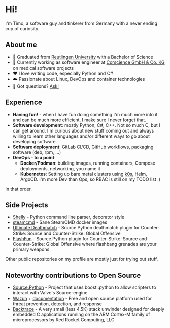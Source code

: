 # Hi!

I'm Timo, a software guy and tinkerer from Germany with a never ending cup of curiosity.


## About me

- 🏫 Graduated from [Reutlingen University](https://www.reutlingen-university.de/) with a Bachelor of Science
- 💼 Currently working as software engineer at [Corscience GmbH & Co. KG](https://www.corscience.com) on medical software projects
- ❤️ I love writing code, especially Python and C#
- ☁️ Passionate about Linux, DevOps and container technologies
- 💬 Got questions? [Ask!](https://github.com/thetredev/thetredev/issues)


## Experience

- **Having fun!** - when I have fun doing something I'm much more into it and can be much more efficient. I make sure I never forget that.
- **Software development**: mostly Python, C#, C++. Not so much C, but I can get around. I'm curious about new stuff coming out and always willing to learn other languages and/or different ways to go about developing software.
- **Software deployment**: GitLab CI/CD, GitHub workflows, packaging software (deb, rpm, ...)
- **DevOps - to a point**:
    - **Docker/Podman**: building images, running containers, Compose deployments, networking, you name it
    - **Kubernetes**: Setting up bare metal clusters using [k0s](https://github.com/k0sproject/k0s), Helm, ArgoCD. I'm more Dev than Ops, so RBAC is still on my TODO list :)

In that order.


## Side Projects

- [Shelly](https://github.com/thetredev/shelly) - Python command line parser, decorator style
- [steamcmd](https://github.com/thetredev/steamcmd) - Sane SteamCMD docker images
- [Ultimate Deathmatch](https://github.com/thetredev/udm) - Source.Python deathmatch plugin for Counter-Strike: Source and Counter-Strike: Global Offensive
- [FlashFun](https://github.com/thetredev/flashfun) - Source.Python plugin for Counter-Strike: Source and Counter-Strike: Global Offensive where flashbang grenades are your primary weapons

Other public repositories on my profile are mostly just for trying out stuff.


## Noteworthy contributions to Open Source

- [Source.Python](https://github.com/Source-Python-Dev-Team/Source.Python) - Project that uses boost::python to allow scripters to interact with Valve's Source-engine
- [Wazuh](https://github.com/thetredev/wazuh) + [documentation](https://github.com/wazuh/wazuh-documentation) - Free and open source platform used for threat prevention, detection, and response
- [Backtrace](https://github.com/red-rocket-computing/backtrace) - A very small (less 4.5K) stack unwinder designed for deeply embedded C applications running on the ARM Cortex-M family of microprocessors by Red Rocket Computing, LLC
